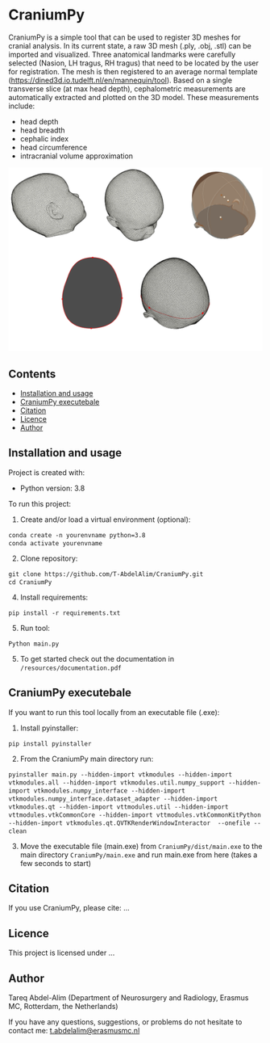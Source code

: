 # CraniumPy

CraniumPy is a simple tool that can be used to register 3D meshes for cranial analysis. In its current state, a raw 3D mesh (.ply, .obj, .stl) can be imported and visualized. Three anatomical landmarks were carefully selected (Nasion, LH tragus, RH tragus) that need to be located by the user for registration. The mesh is then registered to an average normal template (https://dined3d.io.tudelft.nl/en/mannequin/tool). 
Based on a single transverse slice (at max head depth), cephalometric measurements are automatically extracted and plotted on the 3D model. These measurements include:
- head depth
- head breadth
- cephalic index
- head circumference
- intracranial volume approximation

![Reconstruction](resources/CraniumPy_info.png)

## Contents
  * [Installation and usage](#installation-and-usage)
  * [CraniumPy executebale](#craniumpy-executebale)
  * [Citation](#citation)
  * [Licence](#licence)
  * [Author](#author)

## Installation and usage
Project is created with:
* Python version: 3.8

To run this project:
1. Create and/or load a virtual environment (optional):
```
conda create -n yourenvname python=3.8
conda activate yourenvname
```
2. Clone repository:
```
git clone https://github.com/T-AbdelAlim/CraniumPy.git
cd CraniumPy
```
4. Install requirements:
```
pip install -r requirements.txt
```

5. Run tool:
```
Python main.py
```

5. To get started check out the documentation in  ```/resources/documentation.pdf```

## CraniumPy executebale
If you want to run this tool locally from an executable file (.exe):

1. Install pyinstaller:
```
pip install pyinstaller
```

2. From the CraniumPy main directory run:
```
pyinstaller main.py --hidden-import vtkmodules --hidden-import vtkmodules.all --hidden-import vtkmodules.util.numpy_support --hidden-import vtkmodules.numpy_interface --hidden-import vtkmodules.numpy_interface.dataset_adapter --hidden-import vtkmodules.qt --hidden-import vttmodules.util --hidden-import vttmodules.vtkCommonCore --hidden-import vttmodules.vtkCommonKitPython --hidden-import vtkmodules.qt.QVTKRenderWindowInteractor  --onefile --clean
```

3. Move the executable file (main.exe) from ```CraniumPy/dist/main.exe``` to the main directory ```CraniumPy/main.exe``` and run main.exe from here (takes a few seconds to start)


## Citation
If you use CraniumPy, please cite:
...

## Licence
This project is licensed under ...

## Author
Tareq Abdel-Alim (Department of Neurosurgery and Radiology, Erasmus MC, Rotterdam, the Netherlands)

If you have any questions, suggestions, or problems do not hesitate to contact me:
t.abdelalim@erasmusmc.nl
